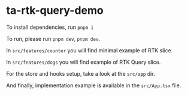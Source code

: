 # ta-rtk-query-demo

To install dependencies, run `pnpm i`

To run, please run `pnpm dev`, `pnpm dev`.

In `src/features/counter` you will find minimal example of RTK slice.

In `src/features/dogs` you will find example of RTK Query slice.

For the store and hooks setup, take a look at the `src/app` dir.

And finally, implementation example is available in the `src/App.tsx` file.
